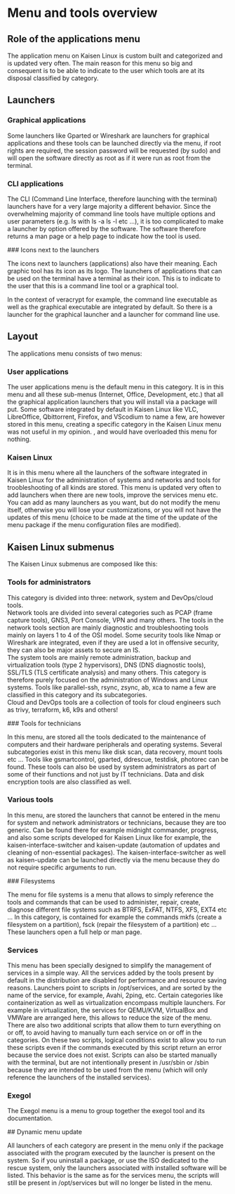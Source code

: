 # Menu and tools overview

## Role of the applications menu

The application menu on Kaisen Linux is custom built and categorized and is updated very often. The main reason for this menu so big and consequent is to be able to indicate to the user which tools are at its disposal classified by category.

## Launchers

### Graphical applications

Some launchers like Gparted or Wireshark are launchers for graphical applications and these tools can be launched directly via the menu, if root rights are required, the session password will be requested (by sudo) and will open the software directly as root as if it were run as root from the terminal.

### CLI applications

The CLI (Command Line Interface, therefore launching with the terminal) launchers have for a very large majority a different behavior. Since the overwhelming majority of command line tools have multiple options and user parameters (e.g. ls with ls -a ls -l etc ...), it is too complicated to make a launcher by option offered by the software. The software therefore returns a man page or a help page to indicate how the tool is used.

### Icons next to the launchers

The icons next to launchers (applications) also have their meaning. Each graphic tool has its icon as its logo. The launchers of applications that can be used on the terminal have a terminal as their icon. This is to indicate to the user that this is a command line tool or a graphical tool.  

In the context of veracrypt for example, the command line executable as well as the graphical executable are integrated by default. So there is a launcher for the graphical launcher and a launcher for command line use.

## Layout

The applications menu consists of two menus:

### User applications

The user applications menu is the default menu in this category. It is in this menu and all these sub-menus (Internet, Office, Development, etc.) that all the graphical application launchers that you will install via a package will put. Some software integrated by default in Kaisen Linux like VLC, LibreOffice, Qbittorrent, Firefox, and VScodium to name a few, are however stored in this menu, creating a specific category in the Kaisen Linux menu was not useful in my opinion. , and would have overloaded this menu for nothing.

### Kaisen Linux

It is in this menu where all the launchers of the software integrated in Kaisen Linux for the administration of systems and networks and tools for troobleshooting of all kinds are stored. This menu is updated very often to add launchers when there are new tools, improve the services menu etc. You can add as many launchers as you want, but do not modify the menu itself, otherwise you will lose your customizations, or you will not have the updates of this menu (choice to be made at the time of the update of the menu package if the menu configuration files are modified).

## Kaisen Linux submenus

The Kaisen Linux submenus are composed like this:

### Tools for administrators

This category is divided into three: network, system and DevOps/cloud tools.  
Network tools are divided into several categories such as PCAP (frame capture tools), GNS3, Port Console, VPN and many others. The tools in the network tools section are mainly diagnostic and troubleshooting tools mainly on layers 1 to 4 of the OSI model. Some security tools like Nmap or Wireshark are integrated, even if they are used a lot in offensive security, they can also be major assets to secure an IS.  
The system tools are mainly remote administration, backup and virtualization tools (type 2 hypervisors), DNS (DNS diagnostic tools), SSL/TLS (TLS certificate analysis) and many others. This category is therefore purely focused on the administration of Windows and Linux systems. Tools like parallel-ssh, rsync, zsync, ab, xca to name a few are classified in this category and its subcategories.  
Cloud and DevOps tools are a collection of tools for cloud engineers such as trivy, terraform, k6, k9s and others!

### Tools for technicians

In this menu, are stored all the tools dedicated to the maintenance of computers and their hardware peripherals and operating systems. Several subcategories exist in this menu like disk scan, data recovery, mount tools etc ... Tools like gsmartcontrol, gparted, ddrescue, testdisk, photorec can be found. These tools can also be used by system administrators as part of some of their functions and not just by IT technicians. Data and disk encryption tools are also classified as well.

### Various tools

In this menu, are stored the launchers that cannot be entered in the menu for system and network administrators or technicians, because they are too generic. Can be found there for example midnight commander, progress, and also some scripts developed for Kaisen Linux like for example, the kaisen-interface-switcher and kaisen-update (automation of updates and cleaning of non-essential packages). The kaisen-interface-switcher as well as kaisen-update can be launched directly via the menu because they do not require specific arguments to run.

### Filesystems

The menu for file systems is a menu that allows to simply reference the tools and commands that can be used to administer, repair, create, diagnose different file systems such as BTRFS, ExFAT, NTFS, XFS, EXT4 etc ... In this category, is contained for example the commands mkfs (create a filesystem on a partition), fsck (repair the filesystem of a partition) etc ...
These launchers open a full help or man page.

### Services

This menu has been specially designed to simplify the management of services in a simple way. All the services added by the tools present by default in the distribution are disabled for performance and resource saving reasons. Launchers point to scripts in /opt/services, and are sorted by the name of the service, for example, Avahi, 2ping, etc. Certain categories like containerization as well as virtualization encompass multiple launchers. For example in virtualization, the services for QEMU/KVM, VirtualBox and VMWare are arranged here, this allows to reduce the size of the menu. There are also two additional scripts that allow them to turn everything on or off, to avoid having to manually turn each service on or off in the categories. On these two scripts, logical conditions exist to allow you to run these scripts even if the commands executed by this script return an error because the service does not exist. Scripts can also be started manually with the terminal, but are not intentionally present in /usr/sbin or /sbin because they are intended to be used from the menu (which will only reference the launchers of the installed services).

### Exegol

The Exegol menu is a menu to group together the exegol tool and its documentation.

## Dynamic menu update

All launchers of each category are present in the menu only if the package associated with the program executed by the launcher is present on the system. So if you uninstall a package, or use the ISO dedicated to the rescue system, only the launchers associated with installed software will be listed. This behavior is the same as for the services menu, the scripts will still be present in /opt/services but will no longer be listed in the menu.
